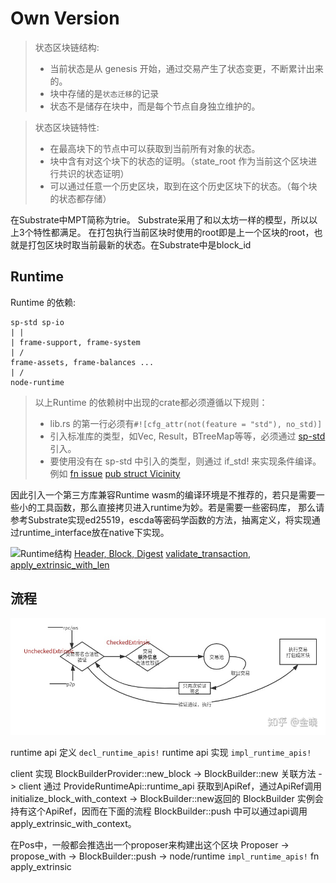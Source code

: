 # Own Version

> 状态区块链结构:
> * 当前状态是从 genesis 开始，通过交易产生了状态变更，不断累计出来的。
> * 块中存储的是`状态迁移`的记录
> * 状态不是储存在块中，而是每个节点自身独立维护的。

> 状态区块链特性:
> * 在最高块下的节点中可以获取到当前所有对象的状态。
> * 块中含有对这个块下的状态的证明。（state_root 作为当前这个区块进行共识的状态证明）
> * 可以通过任意一个历史区块，取到在这个历史区块下的状态。（每个块的状态都存储）

在Substrate中MPT简称为trie。
Substrate采用了和以太坊一样的模型，所以以上3个特性都满足。
在打包执行当前区块时使用的root即是上一个区块的root，也就是打包区块时取当前最新的状态。在Substrate中是block_id


Runtime
-----
Runtime 的依赖:

    sp-std sp-io
    | |
    | frame-support, frame-system
    | /
    frame-assets, frame-balances ...
    | /
    node-runtime
> 以上Runtime 的依赖树中出现的crate都必须遵循以下规则：
> * lib.rs 的第一行必须有`#![cfg_attr(not(feature = "std"), no_std)]`
> * 引入标准库的类型，如Vec, Result，BTreeMap等等，必须通过 [sp-std](primitives/std) 引入。
> * 要使用没有在 sp-std 中引入的类型，则通过 if_std! 来实现条件编译。
例如 [fn issue](frame/assets/src/lib.rs)  [pub struct Vicinity](frame/evm/src/backend.rs)

因此引入一个第三方库兼容Runtime wasm的编译环境是不推荐的，若只是需要一些小的工具函数，那么直接拷贝进入runtime为妙。若是需要一些密码库，
那么请参考Substrate实现ed25519，escda等密码学函数的方法，抽离定义，将实现通过runtime_interface放在native下实现。

![Runtime结构](https://pic4.zhimg.com/80/v2-39aaf60f0abde1e6cb28196cef0f8a4b_720w.jpg)
[Header, Block, Digest](/primitives/runtime/src/generic)
[validate_transaction, apply_extrinsic_with_len](frame/executive/src/lib.rs)


流程
-----
![交易流程](.note/1.jpg)

runtime api 定义 `decl_runtime_apis!`
[](primitives/api/src/lib.rs) 
[](primitives/block-builder/src/lib.rs)
runtime api 实现 `impl_runtime_apis!`
[](bin/node/runtime/src/lib.rs) 


client 实现 BlockBuilderProvider::new_block -> BlockBuilder::new 关联方法 -> 
client 通过 ProvideRuntimeApi::runtime_api 获取到ApiRef，通过ApiRef调用initialize_block_with_context -> 
BlockBuilder::new返回的 BlockBuilder 实例会持有这个ApiRef，因而在下面的流程 BlockBuilder::push 中可以通过api调用apply_extrinsic_with_context。
[](client/service/src/client/client.rs)
[](client/block-builder/src/lib.rs)


在Pos中，一般都会推选出一个proposer来构建出这个区块
Proposer -> propose_with -> BlockBuilder::push -> node/runtime `impl_runtime_apis!` fn apply_extrinsic
[](client/basic-authorship/src/basic_authorship.rs)










